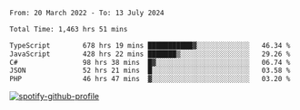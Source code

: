 <!--START_SECTION:waka-->

```txt
From: 20 March 2022 - To: 13 July 2024

Total Time: 1,463 hrs 51 mins

TypeScript        678 hrs 19 mins ███████████▓░░░░░░░░░░░░░   46.34 %
JavaScript        428 hrs 22 mins ███████▒░░░░░░░░░░░░░░░░░   29.26 %
C#                98 hrs 38 mins  █▓░░░░░░░░░░░░░░░░░░░░░░░   06.74 %
JSON              52 hrs 21 mins  █░░░░░░░░░░░░░░░░░░░░░░░░   03.58 %
PHP               46 hrs 47 mins  ▓░░░░░░░░░░░░░░░░░░░░░░░░   03.20 %
```

<!--END_SECTION:waka-->
[![spotify-github-profile](https://spotify-github-profile.vercel.app/api/view?uid=c00zprrvy9xiloa9qnco3hmng&cover_image=true&theme=novatorem&show_offline=false&background_color=121212&bar_color=53b14f&bar_color_cover=false)](https://spotify-github-profile.vercel.app/api/view?uid=c00zprrvy9xiloa9qnco3hmng&redirect=true)



